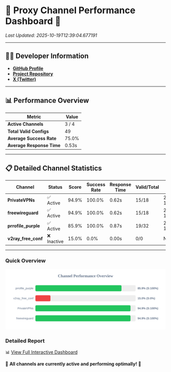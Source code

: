 # 🌟 Proxy Channel Performance Dashboard 🌟

_Last Updated: 2025-10-19T12:39:04.677191_

---

## 👩‍💻 Developer Information

- **[GitHub Profile](https://github.com/4n0nymou3)**  
- **[Project Repository](https://github.com/4n0nymou3/multi-proxy-config-fetcher)**  
- **[X (Twitter)](https://x.com/4n0nymou3)**  

---

## 📊 Performance Overview

| Metric                | Value       |
|-----------------------|-------------|
| **Active Channels**   | 3 / 4       |
| **Total Valid Configs** | 49          |
| **Average Success Rate** | 75.0%      |
| **Average Response Time** | 0.53s       |

---

## 📋 Detailed Channel Statistics

| Channel          | Status     | Score  | Success Rate | Response Time | Valid/Total | Last Success               |
|------------------|------------|--------|--------------|---------------|-------------|----------------------------|
| **PrivateVPNs**  | ✅ Active  | 94.9%  | 100.0% | 0.62s         | 15/18       | 2025-10-19T12:39:04.027030 |
| **freewireguard**  | ✅ Active  | 94.9%  | 100.0% | 0.62s         | 15/18       | 2025-10-19T12:39:04.675381 |
| **prrofile_purple**  | ✅ Active  | 85.9%  | 100.0% | 0.87s         | 19/32       | 2025-10-19T12:38:51.360327 |
| **v2ray_free_conf**  | ❌ Inactive  | 15.0%  | 0.0% | 0.00s         | 0/0       | None |

---

### Quick Overview
<div align="center">
  <a href="https://raw.githubusercontent.com/nullluser/NullRepo/refs/heads/main/assets/channel_stats_chart.svg">
    <img src="https://raw.githubusercontent.com/nullluser/NullRepo/refs/heads/main/assets/channel_stats_chart.svg" alt="Source Performance Statistics" width="800">
  </a>
</div>

### Detailed Report
📊 [View Full Interactive Dashboard](https://htmlpreview.github.io/?https://github.com/nullluser/NullRepo/blob/main/assets/performance_report.html)

🎉 **All channels are currently active and performing optimally!** 🎉
